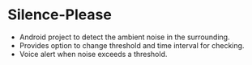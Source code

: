 # Silence-Please
- Android project to detect the ambient noise in the surrounding. 
- Provides option to change threshold and time interval for checking.
- Voice alert when noise exceeds a threshold.
